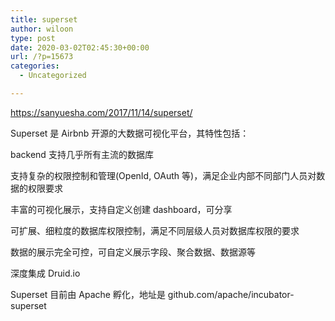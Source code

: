 ```yaml
---
title: superset
author: wiloon
type: post
date: 2020-03-02T02:45:30+00:00
url: /?p=15673
categories:
  - Uncategorized

---
```

https://sanyuesha.com/2017/11/14/superset/
  
Superset 是 Airbnb 开源的大数据可视化平台，其特性包括：

backend 支持几乎所有主流的数据库
  
支持复杂的权限控制和管理(OpenId, OAuth 等)，满足企业内部不同部门人员对数据的权限要求
  
丰富的可视化展示，支持自定义创建 dashboard，可分享
  
可扩展、细粒度的数据库权限控制，满足不同层级人员对数据库权限的要求
  
数据的展示完全可控，可自定义展示字段、聚合数据、数据源等
  
深度集成 Druid.io
  
Superset 目前由 Apache 孵化，地址是 github.com/apache/incubator-superset